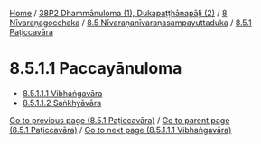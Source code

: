 
[Home](/) / [38P2 Dhammānuloma (1), Dukapaṭṭhānapāḷi (2)](../../...md) / [8 Nīvaraṇagocchaka](../...md) / [8.5 Nīvaraṇanīvaraṇasampayuttaduka](...md) / [8.5.1 Paṭiccavāra](../38P2/8/8.5/8.5.1.md)

# 8.5.1.1 Paccayānuloma

* [8.5.1.1.1 Vibhaṅgavāra](8.5.1.1/8.5.1.1.1.md)
* [8.5.1.1.2 Saṅkhyāvāra](8.5.1.1/8.5.1.1.2.md)

[Go to previous page (8.5.1 Paṭiccavāra)](../38P2/8/8.5/8.5.1.md) / [Go to parent page (8.5.1 Paṭiccavāra)](../38P2/8/8.5/8.5.1.md) / [Go to next page (8.5.1.1.1 Vibhaṅgavāra)](8.5.1.1/8.5.1.1.1.md)


